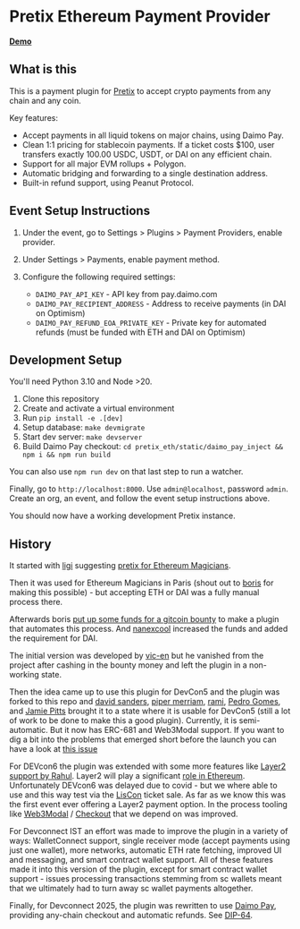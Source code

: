 # Pretix Ethereum Payment Provider

**[Demo](https://www.loom.com/share/8c71876a9d5348f6a07a8d7e687368b6?sid=5b19c2a2-7502-4cf2-9afe-a865fd04e003)**

## What is this

This is a payment plugin for [Pretix](https://github.com/pretix/pretix) to accept crypto payments from any chain and any coin.

Key features:
- Accept payments in all liquid tokens on major chains, using Daimo Pay.
- Clean 1:1 pricing for stablecoin payments. If a ticket costs $100, user transfers exactly 100.00 USDC, USDT, or DAI on any efficient chain.
- Support for all major EVM rollups + Polygon.
- Automatic bridging and forwarding to a single destination address.
- Built-in refund support, using Peanut Protocol.

## Event Setup Instructions

1. Under the event, go to Settings > Plugins > Payment Providers, enable provider.

2. Under Settings > Payments, enable payment method.

3. Configure the following required settings:
   - `DAIMO_PAY_API_KEY` - API key from pay.daimo.com
   - `DAIMO_PAY_RECIPIENT_ADDRESS` - Address to receive payments (in DAI on Optimism)
   - `DAIMO_PAY_REFUND_EOA_PRIVATE_KEY` - Private key for automated refunds (must be funded with ETH and DAI on Optimism)

## Development Setup

You'll need Python 3.10 and Node >20.

1. Clone this repository
2. Create and activate a virtual environment
3. Run `pip install -e .[dev]` 
4. Setup database: `make devmigrate`
5. Start dev server: `make devserver`
6. Build Daimo Pay checkout: `cd pretix_eth/static/daimo_pay_inject && npm i && npm run build`

You can also use `npm run dev` on that last step to run a watcher.

Finally, go to `http://localhost:8000`. Use `admin@localhost`, password `admin`. Create an org, an event, and follow the event setup instructions above.

You should now have a working development Pretix instance.


## History

It started with [ligi](https://github.com/ligi) suggesting [pretix for Ethereum
Magicians](https://ethereum-magicians.org/t/charging-for-tickets-participant-numbers-event-ticketing-for-council-of-paris-2019/2321/2).

Then it was used for Ethereum Magicians in Paris (shout out to
[boris](https://github.com/bmann) for making this possible) - but accepting ETH
or DAI was a fully manual process there.

Afterwards boris [put up some funds for a gitcoin
bounty](https://github.com/spadebuilders/community/issues/30) to make a plugin
that automates this process. And [nanexcool](https://github.com/nanexcool)
increased the funds and added the requirement for DAI.

The initial version was developed by [vic-en](https://github.com/vic-en) but he
vanished from the project after cashing in the bounty money and left the plugin
in a non-working state.

Then the idea came up to use this plugin for DevCon5 and the plugin was forked
to this repo and [david sanders](https://github.com/davesque), [piper
merriam](https://github.com/pipermerriam), [rami](https://github.com/raphaelm),
[Pedro Gomes](https://github.com/pedrouid), and [Jamie
Pitts](https://github.com/jpitts) brought it to a state where it is usable for
DevCon5 (still a lot of work to be done to make this a good plugin). Currently,
it is semi-automatic. But it now has ERC-681 and Web3Modal
support. If you want to dig a bit into the problems that emerged short before
the launch you can have a look at [this
issue](https://github.com/esPass/pretix-eth-payment-plugin/pull/49)

For DEVcon6 the plugin was extended with some more features like [Layer2 support by Rahul](https://github.com/rahul-kothari). Layer2 will play a significant [role in Ethereum](https://ethereum-magicians.org/t/a-rollup-centric-ethereum-roadmap/4698). Unfortunately DEVcon6 was delayed due to covid - but we where able to use and this way test via the [LisCon](https://liscon.org) ticket sale. As far as we know this was the first event ever offering a Layer2 payment option.
In the process tooling like [Web3Modal](https://github.com/Web3Modal/web3modal/) / [Checkout](https://github.com/Web3Modal/web3modal-checkout) that we depend on was improved.

For Devconnect IST an effort was made to improve the plugin in a variety of ways: WalletConnect support, single receiver mode (accept payments using just one wallet), more networks, automatic ETH rate fetching, improved UI and messaging, and smart contract wallet support. All of these features made it into this version of the plugin, except for smart contract wallet support - issues processing transactions stemming from sc wallets meant that we ultimately had to turn away sc wallet payments altogether.

Finally, for Devconnect 2025, the plugin was rewritten to use [Daimo Pay](https://pay.daimo.com), providing any-chain checkout and automatic refunds. See [DIP-64](https://forum.devcon.org/t/dip-64-universal-checkout-for-devcon-nect/5346).